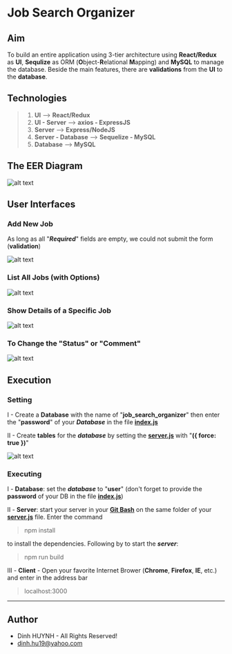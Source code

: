 # Job Search Organizer

## Aim

To build an entire application using 3-tier architecture using **React/Redux** as **UI**, **Sequlize** as ORM (**O**bject-**R**elational **M**apping) and **MySQL** to manage the database. Beside the main features, there are **validations** from the **UI** to the **database**.

## Technologies

> 1. **UI** -->  **React/Redux**
> 2. **UI - Server** --> **axios - ExpressJS**
> 3. **Server** --> **Express/NodeJS**
> 4. **Server - Database** --> **Sequelize - MySQL**
> 5. **Database** --> **MySQL**

## The EER Diagram

![alt text](https://github.com/DinhLeGaulois/job_search_react_redux_mysql/blob/master/assets/img/eer.jpg)

## User Interfaces

### Add New Job
As long as all "***Required***" fields are empty, we could not submit the form (**validation**)

![alt text](https://github.com/DinhLeGaulois/job_search_react_redux_mysql/blob/master/assets/img/addNewJob.jpg)

### List All Jobs (with Options)
![alt text](https://github.com/DinhLeGaulois/job_search_react_redux_mysql/blob/master/assets/img/displayJobs.jpg)

### Show Details of a Specific Job
![alt text](https://github.com/DinhLeGaulois/job_search_react_redux_mysql/blob/master/assets/img/displayJobs_show_details.jpg)

### To Change the "Status" or "Comment"
![alt text](https://github.com/DinhLeGaulois/job_search_react_redux_mysql/blob/master/assets/img/update.jpg)

## Execution

### Setting
I - Create a **Database** with the name of "**job_search_organizer**" then enter the "**password**" of your ***Database*** in the file [**index.js**](https://github.com/DinhLeGaulois/job_search_react_redux_mysql/blob/master/server/models/index.js)

II - Create **tables** for the ***database*** by setting the [**server.js**](https://github.com/DinhLeGaulois/job_search_react_redux_mysql/blob/master/server.js) with "**({ force: true })**"

![alt text](https://github.com/DinhLeGaulois/job_search_react_redux_mysql/blob/master/assets/img/server.jpg)

### Executing

I - **Database**: set the ***database*** to "**user**" (don't forget to provide the **password** of your DB in the file [**index.js**](https://github.com/DinhLeGaulois/job_search_react_redux_mysql/blob/master/server/models/index.js))

II - **Server**: start your server in your [**Git Bash**](https://git-scm.com/downloads) on the same folder of your [**server.js**](https://github.com/DinhLeGaulois/job_search_react_redux_mysql/blob/master/server.js) file. Enter the command

> npm install

to install the dependencies. Following by to start the ***server***:

> npm run build

III - **Client** - Open your favorite Internet Brower (**Chrome**, **Firefox**, **IE**, etc.) and enter in the address bar

> localhost:3000


---------------

## Author
* Dinh HUYNH - All Rights Reserved!
* dinh.hu19@yahoo.com